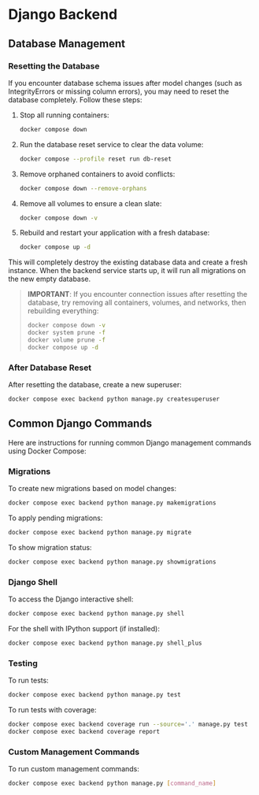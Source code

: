 # Django Backend

## Database Management

### Resetting the Database

If you encounter database schema issues after model changes (such as IntegrityErrors or missing column errors), you may need to reset the database completely. Follow these steps:

1. Stop all running containers:

   ```bash
   docker compose down
   ```

2. Run the database reset service to clear the data volume:

   ```bash
   docker compose --profile reset run db-reset
   ```

3. Remove orphaned containers to avoid conflicts:

   ```bash
   docker compose down --remove-orphans
   ```

4. Remove all volumes to ensure a clean slate:

   ```bash
   docker compose down -v
   ```

5. Rebuild and restart your application with a fresh database:

   ```bash
   docker compose up -d
   ```

This will completely destroy the existing database data and create a fresh instance. When the backend service starts up, it will run all migrations on the new empty database.

> **IMPORTANT**: If you encounter connection issues after resetting the database, try removing all containers, volumes, and networks, then rebuilding everything:
>
> ```bash
> docker compose down -v
> docker system prune -f
> docker volume prune -f
> docker compose up -d
> ```

### After Database Reset

After resetting the database, create a new superuser:

```bash
docker compose exec backend python manage.py createsuperuser
```

## Common Django Commands

Here are instructions for running common Django management commands using Docker Compose:

### Migrations

To create new migrations based on model changes:

```bash
docker compose exec backend python manage.py makemigrations
```

To apply pending migrations:

```bash
docker compose exec backend python manage.py migrate
```

To show migration status:

```bash
docker compose exec backend python manage.py showmigrations
```

### Django Shell

To access the Django interactive shell:

```bash
docker compose exec backend python manage.py shell
```

For the shell with IPython support (if installed):

```bash
docker compose exec backend python manage.py shell_plus
```

### Testing

To run tests:

```bash
docker compose exec backend python manage.py test
```

To run tests with coverage:

```bash
docker compose exec backend coverage run --source='.' manage.py test
docker compose exec backend coverage report
```

### Custom Management Commands

To run custom management commands:

```bash
docker compose exec backend python manage.py [command_name]
```
